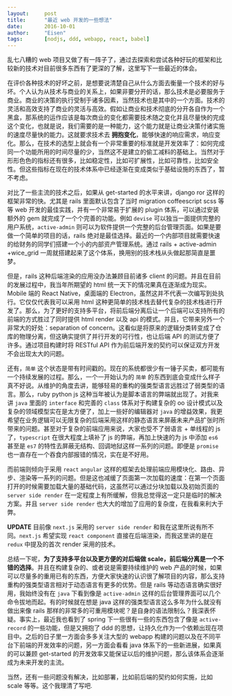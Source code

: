 ```yaml
---
layout:     post
title:      "最近 web 开发的一些想法"
date:       2016-10-01
author:     "Eisen"
tags:       [nodjs, ddd, webapp, react, babel]
---
```


乱七八糟的 web 项目又做了有一阵子了，通过去探索和尝试各种好玩的框架和比较新的技术对目前很多东西有了更深的了解，这里写下一些最近的体会。

在评价各种技术的好坏之前，是想要说清楚自己从什么方面去衡量一个技术的好与坏。个人认为从技术与商业的关系上，如果非要分开的话，那么技术是必要服务于商业。商业的决策的执行受制于诸多因素，当然技术也是其中的一个方面。技术的灵活和高效支持了商业的灵活与高效。假如让商业和技术彻底的分开各自作为一个黑盒，那系统的运作应该是每次商业的变化都需要技术随之变化并且尽量快的完成这个变化，也就是说，我们需要的是一种能力，这个能力就是让商业决策付诸实施的速度尽量快的能力。这就要求技术去 **拥抱变化**，能够快速的响应需求，响应变化。那么，在技术的选型上就会有一个非常重要的标准就是开发效率了：如何完成同一个功能所用的时间尽量的少，当然这不是建立的偷工减料的基础上。当然对于形形色色的指标还有很多，比如稳定性，比如可扩展性，比如可靠性，比如安全性。但这些指标在现在的技术体系中已经逐渐在变成类似于基础设施的东西了，暂不考虑。

对比了一些主流的技术之后，如果从 get-started 的水平来讲，django ror 这样的框架非常的快。尤其是 rails 里面默认包含了当时 migration coffeescript scss 等等 web 开发的最佳实践，并有一个非常易于扩展的 plugin 体系，可以通过安装额外的 gem 就完成了一个个完善的功能。例如 `devise` 可以独当一面提供完整的用户系统，`active-admin` 则可以为软件提供一个完整的后台管理页面。如果是要做一个简单的项目的话，rails 绝对是最佳选择。最近的一个内部项目就需要快速的给财务的同学们搭建一个小的内部资产管理系统。通过 rails + active-admin +wice_grid 一周就搭建起来了这个体系，换用别的技术栈从头做起那简直是噩梦。

但是，rails 这种后端渲染的应用没办法兼顾目前诸多 client 的问题。并且在目前的发展过程中，我当年所期望的 html 统一天下的情况果真在逐渐成为现实。Mobile 端的 React Native，桌面端的 Electron，虽然这并不代表一次编写到处执行。它仅仅代表我可以采用 html 这种更简单的技术栈去替代复杂的技术栈进行开发了。那么，为了更好的支持多平台，将前后端分离后让一个后端可以支持所有的前端的方式胜过了同时提供 html render 以及 api 的模式。并且，它带来另外一个非常大的好处：separation of concern。这看似是将原来的逻辑分类转变成了仓库的物理分离，但这确实提供了并行开发的可行性，也让后端 API 的测试方便了许多。通过项目构建时将 RESTful API 作为前后端开发的契约可以保证双方开发不会出现太大的问题。

还有，`简单` 这个状态是带有时间戳的。现在的系统都很少有一锤子买卖，都可能有一个持续发展的过程。那么，一个一开始认为的 `简单` 的东西到底会变成什么样子真不好说。从维护的角度去讲，能够轻易的重构的强类型语言远胜过了弱类型的语言。那么，ruby python js 这种当年被认为是脚本语言的弊端就出现了。对我来讲 `java` 里面的 `interface` 和完善的 `class` 体系对于构建复杂的 oo 设计模式以及复杂的领域模型实在是太方便了，加上一些好的编辑器对 `java` 的增益效果，我更希望在业务逻辑可以无限复杂的后端采用这样的静态语言来屏蔽未来产品扩张时所带来的问题。甚至对于复杂的前端应用来说，大家也受不了弱语言 + 单线程的 js 了，`typescript` 在很大程度上填补了 js 的弊端，再加上快速的为 js 中添加 `es6` 甚至是 `es7` 的特性去屏蔽无结构、回调地狱这样一系列的问题。即便是 `promise` 也一直存在一个吞食内部报错的情况，实在是不好用。

而前端则倾向于采用 `react` `angular` 这样的框架去处理前端应用模块化、路由、异步、渲染等一系列的问题。但是这也减缓了页面第一次加载的速度：在第一个页面打开的时候需要加载大量的基础代码，这虽然可以通过分块加载以及初始页面的 `server side render` 在一定程度上有所缓解，但我总觉得这一定只是临时的解决方案。并且 `server side render` 也大大的增加了应用的复杂度，在我看来利大于弊。

**UPDATE** 目前像 `next.js` 采用的 `server side render` 和我在这里所说有所不同。`next.js` 希望实现 `react component` 直接在后端渲染，而我这里讲的是在 `redux` 中提及的首次 render 	采用的技术。

总结一下呢，**为了支持多平台以及更方便的对后端做 scale，前后端分离是一个不错的选择**。并且在构建复杂的、或者说是需要持续维护的 web 产品的时候，如果可以尽量多的重用已有的东西，方便大家快速的认识很了解项目的内容，那么支持重构的强类型语言相对于动态语言有更多的优势。但是 rails 等动态语言确实很好用，我始终没有在 `java` 下看到像是 `active-admin` 这样的后台管理界面可以几个命令拔地而起。有的时候就在想是 java 这样的强类型语言这么多年为什么就没有做出来像 rails 那样的非常多的可重用模块呢？是自身的语法限制么？我深表怀疑。事实上，最近我也看到了 spring 下一些很有一些的东西包含了像是 `active-record` 的一些功能，但是又拥抱了 ddd 的思想，让持久化作为一个依赖出现在项目中。之后的日子里一方面会多多关注大型的 webapp 构建的问题以及在不同平台下前端的开发效率的问题，另一方面会看看 java 体系下的一些新进展，如果真的可以兼顾 get-started 的开发效率又能保证以后的维护问题，那么该体系会逐渐成为未来开发的主流。

当然，还有一些问题没有解决，比如部署，比如前后端的契约如何实施，比如 scale 等等。这个我理清了写吧.
